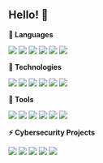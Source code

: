 ## Hello! 👋

<!--
**JCam6/JCam6** is a ✨ _special_ ✨ repository because its `README.md` (this file) appears on your GitHub profile.

Here are some ideas to get you started:

- 🔭 I’m currently working on ...
- 🌱 I’m currently learning ...
- 👯 I’m looking to collaborate on ...
- 🤔 I’m looking for help with ...
- 💬 Ask me about ...
- 📫 How to reach me: ...
- 😄 Pronouns: ...
- ⚡ Fun fact: ...
-->

**💬 Languages**

![](https://img.shields.io/badge/Code-Python-red?style=for-the-badge&logo=appveyor)
![](https://img.shields.io/badge/Code-Bash-red?style=for-the-badge&logo=appveyor)
![](https://img.shields.io/badge/Code-PowerShell-red?style=for-the-badge&logo=appveyor)
![](https://img.shields.io/badge/Code-Java-red?style=for-the-badge&logo=appveyor)
![](https://img.shields.io/badge/Code-SQL-red?style=for-the-badge&logo=appveyor)
![](https://img.shields.io/badge/Code-SAS-red?style=for-the-badge&logo=appveyor)

**🔭 Technologies**

![](https://img.shields.io/badge/OS-Ubuntu-blue?style=for-the-badge&logo=appveyor)
![](https://img.shields.io/badge/OS-Windows-blue?style=for-the-badge&logo=appveyor)
![](https://img.shields.io/badge/OS-Kali--Linux-blue?style=for-the-badge&logo=appveyor)
![](https://img.shields.io/badge/OS-Debian-blue?style=for-the-badge&logo=appveyor)
![](https://img.shields.io/badge/Firewall-pfSense-blue?style=for-the-badge&logo=appveyor)
![](https://img.shields.io/badge/OS-Parrot%20OS-blue?style=for-the-badge&logo=appveyor)

**🌱 Tools**

![](https://img.shields.io/badge/Tools-Wireshark-green?style=for-the-badge&logo=appveyor)
![](https://img.shields.io/badge/Tools-Nessus-green?style=for-the-badge&logo=appveyor)
![](https://img.shields.io/badge/Tools-SCAP--Workbench-green?style=for-the-badge&logo=appveyor)
![](https://img.shields.io/badge/Tools-TCP%2FIP-green?style=for-the-badge&logo=appveyor)
![](https://img.shields.io/badge/Tools-ATT%26K%20Matrix-green?style=for-the-badge&logo=appveyor)
![](https://img.shields.io/badge/Tools-TrueNAS-green?style=for-the-badge&logo=appveyor)

**⚡ Cybersecurity Projects**

![](https://img.shields.io/badge/Offensive-Priv%20Esc-9cf?style=for-the-badge&logo=appveyor)
![](https://img.shields.io/badge/Offensive-Code%20Inject-9cf?style=for-the-badge&logo=appveyor)
![](https://img.shields.io/badge/Defensive-OpenSCAP-9cf?style=for-the-badge&logo=appveyor)
![](https://img.shields.io/badge/Defensive-Network%20Scanning-9cf?style=for-the-badge&logo=appveyor)
![](https://img.shields.io/badge/Offensive-Kernel%20Exploit-9cf?style=for-the-badge&logo=appveyor)
